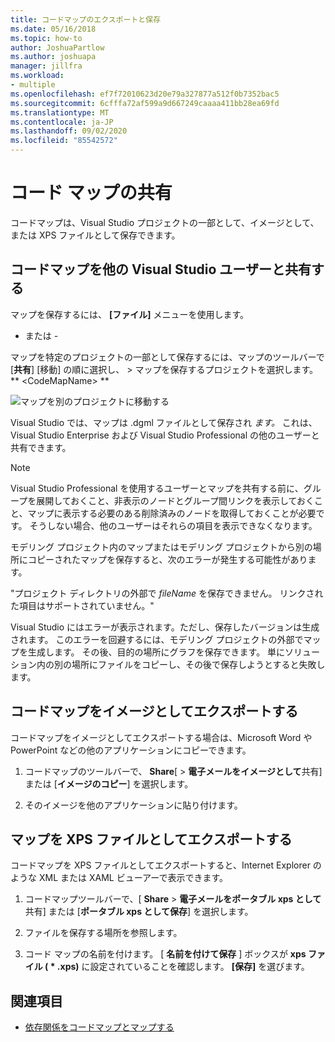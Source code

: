 ```yaml
---
title: コードマップのエクスポートと保存
ms.date: 05/16/2018
ms.topic: how-to
author: JoshuaPartlow
ms.author: joshuapa
manager: jillfra
ms.workload:
- multiple
ms.openlocfilehash: ef7f72010623d20e79a327877a512f0b7352bac5
ms.sourcegitcommit: 6cfffa72af599a9d667249caaaa411bb28ea69fd
ms.translationtype: MT
ms.contentlocale: ja-JP
ms.lasthandoff: 09/02/2020
ms.locfileid: "85542572"
---
```

# <a name="share-code-maps"></a>コード マップの共有

コードマップは、Visual Studio プロジェクトの一部として、イメージとして、または XPS ファイルとして保存できます。

## <a name="share-a-code-map-with-other-visual-studio-users"></a>コードマップを他の Visual Studio ユーザーと共有する

マップを保存するには、 **[ファイル]** メニューを使用します。

- または -

マップを特定のプロジェクトの一部として保存するには、マップのツールバーで [**共有**] [移動] の順に選択し、  >  マップを保存するプロジェクトを選択します。** \<CodeMapName> **

![マップを別のプロジェクトに移動する](../modeling/media/codemapsmovemapmenu.png)

Visual Studio では、マップは .dgml ファイルとして保存され *ます。* これは、Visual Studio Enterprise および Visual Studio Professional の他のユーザーと共有できます。

> [!NOTE]
> Visual Studio Professional を使用するユーザーとマップを共有する前に、グループを展開しておくこと、非表示のノードとグループ間リンクを表示しておくこと、マップに表示する必要のある削除済みのノードを取得しておくことが必要です。 そうしない場合、他のユーザーはそれらの項目を表示できなくなります。
>
> モデリング プロジェクト内のマップまたはモデリング プロジェクトから別の場所にコピーされたマップを保存すると、次のエラーが発生する可能性があります。
>
> "プロジェクト ディレクトリの外部で *fileName* を保存できません。 リンクされた項目はサポートされていません。"
>
> Visual Studio にはエラーが表示されます。ただし、保存したバージョンは生成されます。 このエラーを回避するには、モデリング プロジェクトの外部でマップを生成します。 その後、目的の場所にグラフを保存できます。 単にソリューション内の別の場所にファイルをコピーし、その後で保存しようとすると失敗します。

## <a name="export-a-code-map-as-an-image"></a>コードマップをイメージとしてエクスポートする

コードマップをイメージとしてエクスポートする場合は、Microsoft Word や PowerPoint などの他のアプリケーションにコピーできます。

1. コードマップのツールバーで、 **Share**[  >  **電子メールをイメージとして**共有] または [**イメージのコピー**] を選択します。

2. そのイメージを他のアプリケーションに貼り付けます。

## <a name="export-the-map-as-an-xps-file"></a>マップを XPS ファイルとしてエクスポートする

コードマップを XPS ファイルとしてエクスポートすると、Internet Explorer のような XML または XAML ビューアーで表示できます。

1. コードマップツールバーで、[ **Share**  >  **電子メールをポータブル xps として**共有] または [**ポータブル xps として保存**] を選択します。

2. ファイルを保存する場所を参照します。

3. コード マップの名前を付けます。 [ **名前を付けて保存** ] ボックスが **xps ファイル ( \* .xps)** に設定されていることを確認します。 **[保存]** を選びます。

## <a name="see-also"></a>関連項目

- [依存関係をコードマップとマップする](../modeling/map-dependencies-across-your-solutions.md)
